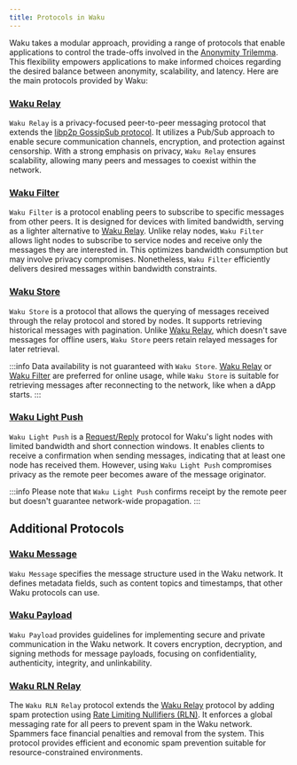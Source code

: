 ```yaml
---
title: Protocols in Waku
---
```


Waku takes a modular approach, providing a range of protocols that enable applications to control the trade-offs involved in the [Anonymity Trilemma](https://eprint.iacr.org/2017/954.pdf). This flexibility empowers applications to make informed choices regarding the desired balance between anonymity, scalability, and latency. Here are the main protocols provided by Waku:

### [Waku Relay](https://rfc.vac.dev/spec/11/)

`Waku Relay` is a privacy-focused peer-to-peer messaging protocol that extends the [libp2p GossipSub protocol](https://github.com/libp2p/specs/blob/master/pubsub/gossipsub/README.md). It utilizes a Pub/Sub approach to enable secure communication channels, encryption, and protection against censorship. With a strong emphasis on privacy, `Waku Relay` ensures scalability, allowing many peers and messages to coexist within the network.

### [Waku Filter](https://rfc.vac.dev/spec/12/)

`Waku Filter` is a protocol enabling peers to subscribe to specific messages from other peers. It is designed for devices with limited bandwidth, serving as a lighter alternative to [Waku Relay](#waku-relay). Unlike relay nodes, `Waku Filter` allows light nodes to subscribe to service nodes and receive only the messages they are interested in. This optimizes bandwidth consumption but may involve privacy compromises. Nonetheless, `Waku Filter` efficiently delivers desired messages within bandwidth constraints.

### [Waku Store](https://rfc.vac.dev/spec/13/)

`Waku Store` is a protocol that allows the querying of messages received through the relay protocol and stored by nodes. It supports retrieving historical messages with pagination. Unlike [Waku Relay](#waku-relay), which doesn't save messages for offline users, `Waku Store` peers retain relayed messages for later retrieval.

:::info
Data availability is not guaranteed with `Waku Store`. [Waku Relay](#waku-relay) or [Waku Filter](#waku-filter) are preferred for online usage, while `Waku Store` is suitable for retrieving messages after reconnecting to the network, like when a dApp starts.
:::

### [Waku Light Push](https://rfc.vac.dev/spec/19/)

`Waku Light Push` is a [Request/Reply](/overview/concepts/network-domains#requestreply-domain) protocol for Waku's light nodes with limited bandwidth and short connection windows. It enables clients to receive a confirmation when sending messages, indicating that at least one node has received them. However, using `Waku Light Push` compromises privacy as the remote peer becomes aware of the message originator.

:::info
Please note that `Waku Light Push` confirms receipt by the remote peer but doesn't guarantee network-wide propagation.
:::

## Additional Protocols

### [Waku Message](https://rfc.vac.dev/spec/14)

`Waku Message` specifies the message structure used in the Waku network. It defines metadata fields, such as content topics and timestamps, that other Waku protocols can use.

### [Waku Payload](https://rfc.vac.dev/spec/26)

`Waku Payload` provides guidelines for implementing secure and private communication in the Waku network. It covers encryption, decryption, and signing methods for message payloads, focusing on confidentiality, authenticity, integrity, and unlinkability.

### [Waku RLN Relay](https://rfc.vac.dev/spec/17/)

The `Waku RLN Relay` protocol extends the [Waku Relay](#waku-relay) protocol by adding spam protection using [Rate Limiting Nullifiers (RLN)](https://rfc.vac.dev/spec/32/). It enforces a global messaging rate for all peers to prevent spam in the Waku network. Spammers face financial penalties and removal from the system. This protocol provides efficient and economic spam prevention suitable for resource-constrained environments.